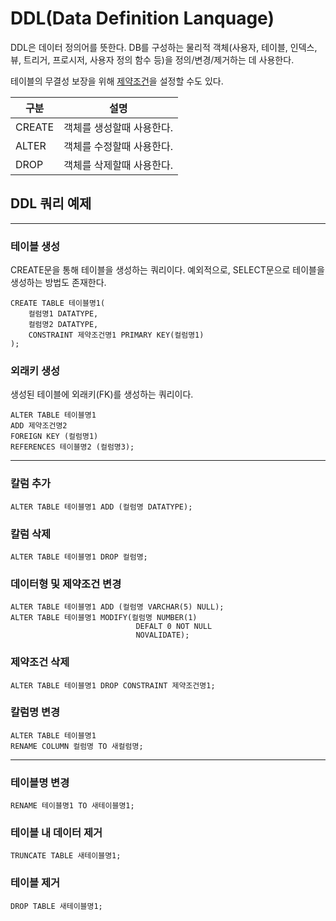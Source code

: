 # DDL(Data Definition Lanquage)
<p>
DDL은 데이터 정의어를 뜻한다. DB를 구성하는 물리적 객체(사용자, 테이블, 인덱스, 뷰, 트리거, 프로시저, 사용자 정의 함수 등)을 정의/변경/제거하는 데 사용한다.
</p>
<p>
테이블의 무결성 보장을 위해 <a href="./제약조건.md">제약조건</a>을 설정할 수도 있다. 
</p>

|구분|설명|
|-|-|
|CREATE|객체를 생성할때 사용한다.|
|ALTER|객체를 수정할때 사용한다.|
|DROP|객체를 삭제할때 사용한다.|

## DDL 쿼리 예제
---
### 테이블 생성
CREATE문을 통해 테이블을 생성하는 쿼리이다. 예외적으로, <a>SELECT문</a>으로 테이블을 생성하는 방법도 존재한다.
```
CREATE TABLE 테이블명1(
    컬럼명1 DATATYPE,
    컬럼명2 DATATYPE,
    CONSTRAINT 제약조건명1 PRIMARY KEY(컬럼명1)
);
```
### 외래키 생성
생성된 테이블에 외래키(FK)를 생성하는 쿼리이다. 
```
ALTER TABLE 테이블명1
ADD 제약조건명2 
FOREIGN KEY (컬럼명1)
REFERENCES 테이블명2 (컬럼명3);
```
---
### 칼럼 추가
```
ALTER TABLE 테이블명1 ADD (컬럼명 DATATYPE);  
```
### 칼럼 삭제
```
ALTER TABLE 테이블명1 DROP 컬럼명;  
```
### 데이터형 및 제약조건 변경
```
ALTER TABLE 테이블명1 ADD (컬럼명 VARCHAR(5) NULL);  
ALTER TABLE 테이블명1 MODIFY(컬럼명 NUMBER(1)
                            DEFALT 0 NOT NULL
                            NOVALIDATE);  
```
### 제약조건 삭제
```
ALTER TABLE 테이블명1 DROP CONSTRAINT 제약조건명1;  
```
### 칼럼명 변경
```
ALTER TABLE 테이블명1
RENAME COLUMN 컬럼명 TO 새컬럼명;  
```
---
### 테이블명 변경
```
RENAME 테이블명1 TO 새테이블명1;
```
### 테이블 내 데이터 제거
```
TRUNCATE TABLE 새테이블명1;
```
### 테이블 제거
```
DROP TABLE 새테이블명1;
```